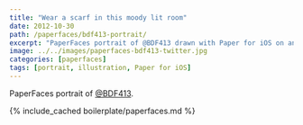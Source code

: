```yaml
---
title: "Wear a scarf in this moody lit room"
date: 2012-10-30
path: /paperfaces/bdf413-portrait/
excerpt: "PaperFaces portrait of @BDF413 drawn with Paper for iOS on an iPad."
image: ../../images/paperfaces-bdf413-twitter.jpg
categories: [paperfaces]
tags: [portrait, illustration, Paper for iOS]
---
```


PaperFaces portrait of [@BDF413](https://twitter.com/BDF413).

{% include_cached boilerplate/paperfaces.md %}
